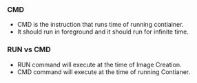 ### CMD

* CMD is the instruction that runs time of running contiainer.
* It should run in foreground and it should run for infinite time.

### RUN vs CMD

* RUN command will execute at the time of Image Creation.
* CMD command will execute at the time of running Contianer.


